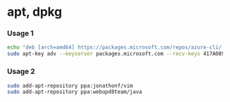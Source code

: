 # apt, dpkg

### Usage 1

```bash
echo "deb [arch=amd64] https://packages.microsoft.com/repos/azure-cli/ wheezy main" | sudo tee /etc/apt/sources.list.d/azure-cli.list
sudo apt-key adv --keyserver packages.microsoft.com --recv-keys 417A0893
```

### Usage 2

```bash
sudo add-apt-repository ppa:jonathonf/vim
sudo add-apt-repository ppa:webupd8team/java
```


